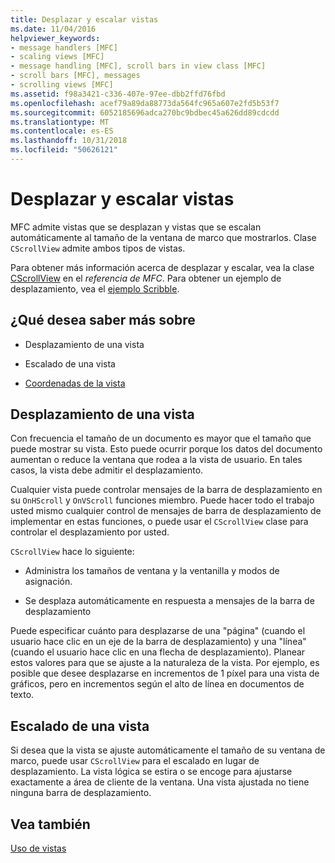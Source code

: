 ```yaml
---
title: Desplazar y escalar vistas
ms.date: 11/04/2016
helpviewer_keywords:
- message handlers [MFC]
- scaling views [MFC]
- message handling [MFC], scroll bars in view class [MFC]
- scroll bars [MFC], messages
- scrolling views [MFC]
ms.assetid: f98a3421-c336-407e-97ee-dbb2ffd76fbd
ms.openlocfilehash: acef79a89da88773da564fc965a607e2fd5b53f7
ms.sourcegitcommit: 6052185696adca270bc9bdbec45a626dd89cdcdd
ms.translationtype: MT
ms.contentlocale: es-ES
ms.lasthandoff: 10/31/2018
ms.locfileid: "50626121"
---
```

# <a name="scrolling-and-scaling-views"></a>Desplazar y escalar vistas

MFC admite vistas que se desplazan y vistas que se escalan automáticamente al tamaño de la ventana de marco que mostrarlos. Clase `CScrollView` admite ambos tipos de vistas.

Para obtener más información acerca de desplazar y escalar, vea la clase [CScrollView](../mfc/reference/cscrollview-class.md) en el *referencia de MFC*. Para obtener un ejemplo de desplazamiento, vea el [ejemplo Scribble](../visual-cpp-samples.md).

## <a name="what-do-you-want-to-know-more-about"></a>¿Qué desea saber más sobre

- Desplazamiento de una vista

- Escalado de una vista

- [Coordenadas de la vista](/windows/desktop/gdi/window-coordinate-system)

##  <a name="_core_scrolling_a_view"></a> Desplazamiento de una vista

Con frecuencia el tamaño de un documento es mayor que el tamaño que puede mostrar su vista. Esto puede ocurrir porque los datos del documento aumentan o reduce la ventana que rodea a la vista de usuario. En tales casos, la vista debe admitir el desplazamiento.

Cualquier vista puede controlar mensajes de la barra de desplazamiento en su `OnHScroll` y `OnVScroll` funciones miembro. Puede hacer todo el trabajo usted mismo cualquier control de mensajes de barra de desplazamiento de implementar en estas funciones, o puede usar el `CScrollView` clase para controlar el desplazamiento por usted.

`CScrollView` hace lo siguiente:

- Administra los tamaños de ventana y la ventanilla y modos de asignación.

- Se desplaza automáticamente en respuesta a mensajes de la barra de desplazamiento

Puede especificar cuánto para desplazarse de una "página" (cuando el usuario hace clic en un eje de la barra de desplazamiento) y una "línea" (cuando el usuario hace clic en una flecha de desplazamiento). Planear estos valores para que se ajuste a la naturaleza de la vista. Por ejemplo, es posible que desee desplazarse en incrementos de 1 píxel para una vista de gráficos, pero en incrementos según el alto de línea en documentos de texto.

##  <a name="_core_scaling_a_view"></a> Escalado de una vista

Si desea que la vista se ajuste automáticamente el tamaño de su ventana de marco, puede usar `CScrollView` para el escalado en lugar de desplazamiento. La vista lógica se estira o se encoge para ajustarse exactamente a área de cliente de la ventana. Una vista ajustada no tiene ninguna barra de desplazamiento.

## <a name="see-also"></a>Vea también

[Uso de vistas](../mfc/using-views.md)

